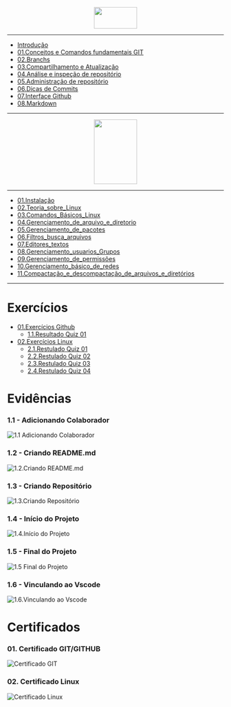 <div align="Center">
  <img width = "100" Height= "50" src="https://i.imgur.com/mYjB0i4.png">

</div>

---


-  [Introdução](https://github.com/Geronimonetto/Engenharia_dados_AWS/tree/main/Sprint_01/Git_Github_Markdown/01.Conte%C3%BAdo%20Fundamental%20Git)
-  [01.Conceitos e Comandos fundamentais GIT](https://github.com/Geronimonetto/Engenharia_dados_AWS/tree/main/Sprint_01/Git_Github_Markdown/02.Branchs)    
-  [02.Branchs](https://github.com/Geronimonetto/Engenharia_dados_AWS/tree/main/Sprint_01/Git_Github_Markdown)
-  [03.Compartilhamento e Atualização](https://github.com/Geronimonetto/Engenharia_dados_AWS/tree/main/Sprint_01/Git_Github_Markdown/03.Compartilhamento%20e%20Atualiza%C3%A7%C3%A3o)
-  [04.Análise e inspeção de repositório](https://github.com/Geronimonetto/Engenharia_dados_AWS/tree/main/Sprint_01/Git_Github_Markdown/04.An%C3%A1lise%20e%20inspe%C3%A7%C3%A3o%20de%20reposit%C3%B3rio)
-  [05.Administração de repositório](https://github.com/Geronimonetto/Engenharia_dados_AWS/tree/main/Sprint_01/Git_Github_Markdown/05.Administra%C3%A7%C3%A3o%20de%20reposit%C3%B3rio)
-  [06.Dicas de Commits](https://github.com/Geronimonetto/Engenharia_dados_AWS/tree/main/Sprint_01/Git_Github_Markdown/06.Dicas%20de%20Commits)
-  [07.Interface Github](https://github.com/Geronimonetto/Engenharia_dados_AWS/tree/main/Sprint_01/Git_Github_Markdown/07.Interface%20Github)
-  [08.Markdown](https://github.com/Geronimonetto/Engenharia_dados_AWS/tree/main/Sprint_01/Git_Github_Markdown/08.Markdown)

---
<div align="Center">
  <img width = "100" Height= "150" src="https://images.vexels.com/media/users/3/140692/isolated/preview/72d1f12edf758d24f5b6db73bac4f297-logotipo-do-linux.png">

</div>

---


-  [01.Instalação](https://github.com/Geronimonetto/Engenharia_dados_AWS/tree/main/Sprint_01/Linux/01.Instala%C3%A7%C3%A3o)
-  [02.Teoria_sobre_Linux](https://github.com/Geronimonetto/Engenharia_dados_AWS/tree/main/Sprint_01/Linux/02.Teoria_sobre_Linux)    
-  [03.Comandos_Básicos_Linux](https://github.com/Geronimonetto/Engenharia_dados_AWS/tree/main/Sprint_01/Linux/03.Comandos_B%C3%A1sicos_Linux)
-  [04.Gerenciamento_de_arquivo_e_diretorio](https://github.com/Geronimonetto/Engenharia_dados_AWS/tree/main/Sprint_01/Linux/04.Gerenciamento_de_arquivo_e_diretorio)
-  [05.Gerenciamento_de_pacotes](https://github.com/Geronimonetto/Engenharia_dados_AWS/tree/main/Sprint_01/Linux/05.Gerenciamento_de_pacotes)
-  [06.Filtros_busca_arquivos](https://github.com/Geronimonetto/Engenharia_dados_AWS/tree/main/Sprint_01/Linux/06.Filtros_busca_arquivos)
-  [07.Editores_textos](https://github.com/Geronimonetto/Engenharia_dados_AWS/tree/main/Sprint_01/Linux/07.Editores_textos)
-  [08.Gerenciamento_usuarios_Grupos](https://github.com/Geronimonetto/Engenharia_dados_AWS/tree/main/Sprint_01/Linux/08.Gerenciamento_usuarios_Grupos)
-  [09.Gerenciamento_de_permissões](https://github.com/Geronimonetto/Engenharia_dados_AWS/tree/main/Sprint_01/Linux/09.Gerenciamento_de_Permiss%C3%B5es)
-  [10.Gerenciamento_básico_de_redes](https://github.com/Geronimonetto/Engenharia_dados_AWS/tree/main/Sprint_01/Linux/10.Gerenciamento_b%C3%A1sico_de_redes)
-  [11.Compactação_e_descompactação_de_arquivos_e_diretórios](https://github.com/Geronimonetto/Engenharia_dados_AWS/tree/main/Sprint_01/Linux/11.Compacta%C3%A7%C3%A3o_e_Descompacta%C3%A7%C3%A3o)

---

# Exercícios

-  [01.Exercícios Github ](https://github.com/Geronimonetto/Engenharia_dados_AWS/tree/main/Sprint_01/Exerc%C3%ADcios)
    - [1.1.Resultado Quiz 01](https://github.com/Geronimonetto/Engenharia_dados_AWS/blob/main/Sprint_01/Exerc%C3%ADcios/Quiz_01_GIT.PNG)   
-  [02.Exercícios Linux](https://github.com/Geronimonetto/Engenharia_dados_AWS/tree/main/Sprint_01/Exerc%C3%ADcios)
    -   [2.1.Restulado Quiz 01](https://github.com/Geronimonetto/Engenharia_dados_AWS/blob/main/Sprint_01/Exerc%C3%ADcios/Quiz_01_Linux.PNG)
    -   [2.2.Restulado Quiz 02](https://github.com/Geronimonetto/Engenharia_dados_AWS/blob/main/Sprint_01/Exerc%C3%ADcios/Quiz_02_Linux.PNG)
    -   [2.3.Restulado Quiz 03](https://github.com/Geronimonetto/Engenharia_dados_AWS/blob/main/Sprint_01/Exerc%C3%ADcios/Quiz_03_Linux.PNG)
    -   [2.4.Restulado Quiz 04](https://github.com/Geronimonetto/Engenharia_dados_AWS/blob/main/Sprint_01/Exerc%C3%ADcios/Quiz_04_Linux.PNG)
# Evidências

### 1.1 - Adicionando Colaborador

![1.1 Adicionando Colaborador](https://github.com/Geronimonetto/Engenharia_dados_AWS/blob/main/Sprint_01/Evid%C3%AAncias/1.1.Adicionando_Colaborador.PNG)

### 1.2 - Criando README.md

![1.2.Criando README.md](https://github.com/Geronimonetto/Engenharia_dados_AWS/blob/main/Sprint_01/Evid%C3%AAncias/1.2.Criando_README.PNG)

### 1.3 - Criando Repositório

![1.3.Criando Repositório](https://github.com/Geronimonetto/Engenharia_dados_AWS/blob/main/Sprint_01/Evid%C3%AAncias/1.3.Criando_Reposit%C3%B3rio.PNG)

### 1.4 - Início do Projeto

![1.4.Início do Projeto](https://github.com/Geronimonetto/Engenharia_dados_AWS/blob/main/Sprint_01/Evid%C3%AAncias/1.4.Parte_Inicial.PNG)

### 1.5 - Final do Projeto

![1.5 Final do Projeto](https://github.com/Geronimonetto/Engenharia_dados_AWS/blob/main/Sprint_01/Evid%C3%AAncias/1.5.Parte_Final_Projeto.PNG)

### 1.6 - Vinculando ao Vscode

![1.6.Vinculando ao Vscode](https://github.com/Geronimonetto/Engenharia_dados_AWS/blob/main/Sprint_01/Evid%C3%AAncias/1.6.Vinculando_Vscode.PNG)

# Certificados

### 01. Certificado GIT/GITHUB 

![Certificado GIT](https://github.com/Geronimonetto/Engenharia_dados_AWS/blob/main/Sprint_01/Certificados/Certificado_GIT.jpg)

### 02. Certificado Linux

![Certificado Linux](https://github.com/Geronimonetto/Engenharia_dados_AWS/blob/main/Sprint_01/Certificados/Certificado_Linux.jpg)


